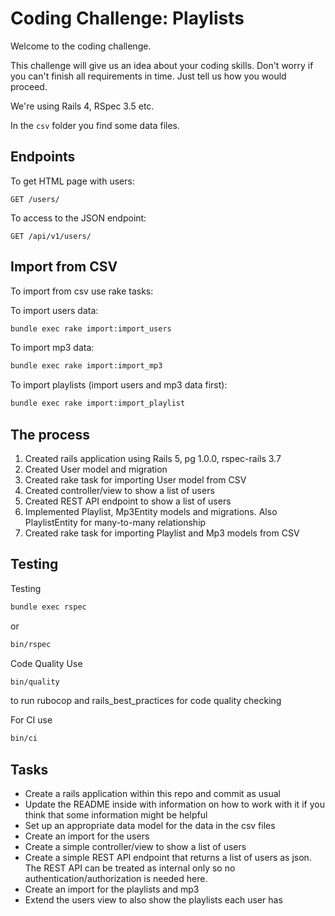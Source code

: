 # Coding Challenge: Playlists

Welcome to the coding challenge.

This challenge will give us an idea about your coding skills. Don't worry if you can't finish all requirements in time. Just tell us how you would proceed.

We're using Rails 4, RSpec 3.5 etc.

In the `csv` folder you find some data files.

## Endpoints

To get HTML page with users:
```
GET /users/
```

To access to the JSON endpoint:
```
GET /api/v1/users/
```

## Import from CSV

To import from csv use rake tasks:


To import users data:
```bash
bundle exec rake import:import_users
```

To import mp3 data:
```bash
bundle exec rake import:import_mp3
```

To import playlists (import users and mp3 data first):
```bash
bundle exec rake import:import_playlist
```

## The process

1. Created rails application using Rails 5, pg 1.0.0, rspec-rails 3.7
2. Created User model and migration
3. Created rake task for importing User model from CSV
4. Created controller/view to show a list of users
5. Created REST API endpoint to show a list of users
6. Implemented Playlist, Mp3Entity models and migrations. Also PlaylistEntity for many-to-many relationship
7. Created rake task for importing Playlist and Mp3 models from CSV

## Testing

Testing
```bash
bundle exec rspec
```
or
```bash
bin/rspec
```


Code Quality
Use
```bash
bin/quality
```
to run rubocop and rails_best_practices for code quality checking


For CI use
```bash
bin/ci
```

## Tasks

- Create a rails application within this repo and commit as usual
- Update the README inside with information on how to work with it if you think that some information might be helpful
- Set up an appropriate data model for the data in the csv files
- Create an import for the users
- Create a simple controller/view to show a list of users
- Create a simple REST API endpoint that returns a list of users as json. The REST API can be treated as internal only so no authentication/authorization is needed here.
- Create an import for the playlists and mp3
- Extend the users view to also show the playlists each user has
